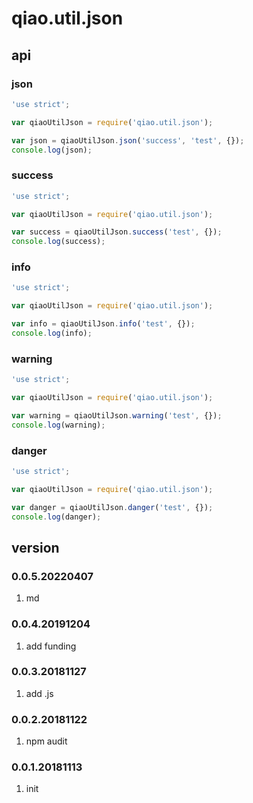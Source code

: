 # qiao.util.json

## api
### json
```javascript
'use strict';

var qiaoUtilJson = require('qiao.util.json');

var json = qiaoUtilJson.json('success', 'test', {});
console.log(json);
```

### success
```javascript
'use strict';

var qiaoUtilJson = require('qiao.util.json');

var success = qiaoUtilJson.success('test', {});
console.log(success);
```

### info
```javascript
'use strict';

var qiaoUtilJson = require('qiao.util.json');

var info = qiaoUtilJson.info('test', {});
console.log(info);
```

### warning
```javascript
'use strict';

var qiaoUtilJson = require('qiao.util.json');

var warning = qiaoUtilJson.warning('test', {});
console.log(warning);
```

### danger
```javascript
'use strict';

var qiaoUtilJson = require('qiao.util.json');

var danger = qiaoUtilJson.danger('test', {});
console.log(danger);
```

## version
### 0.0.5.20220407
1. md

### 0.0.4.20191204
1. add funding

### 0.0.3.20181127
1. add .js

### 0.0.2.20181122
1. npm audit

### 0.0.1.20181113
1. init
